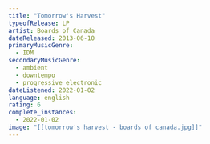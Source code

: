 ```yaml
---
title: "Tomorrow's Harvest"
typeofRelease: LP
artist: Boards of Canada
dateReleased: 2013-06-10
primaryMusicGenre:
  - IDM
secondaryMusicGenre:
  - ambient
  - downtempo
  - progressive electronic
dateListened: 2022-01-02
language: english
rating: 6
complete_instances:
  - 2022-01-02
image: "[[tomorrow's harvest - boards of canada.jpg]]"
---
```

